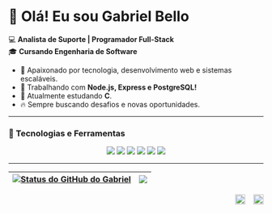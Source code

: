 # 👋 Olá! Eu sou Gabriel Bello

💻 **Analista de Suporte | Programador Full-Stack**  
🎓 **Cursando Engenharia de Software**  

- 🚀 Apaixonado por tecnologia, desenvolvimento web e sistemas escaláveis.
- 📌 Trabalhando com **Node.js, Express e PostgreSQL!**
- 📖 Atualmente estudando **C**.
- 🔥 Sempre buscando desafios e novas oportunidades.

---

### 🚀 Tecnologias e Ferramentas  
<p align="center">
  <img src="https://img.shields.io/badge/JavaScript-F7DF1E?style=for-the-badge&logo=javascript&logoColor=black" />
  <img src="https://img.shields.io/badge/Node.js-339933?style=for-the-badge&logo=node.js&logoColor=white" />
  <img src="https://img.shields.io/badge/Express-000000?style=for-the-badge&logo=express&logoColor=white" />
  <img src="https://img.shields.io/badge/PostgreSQL-336791?style=for-the-badge&logo=postgresql&logoColor=white" />
  <img src="https://img.shields.io/badge/Linux-FCC624?style=for-the-badge&logo=linux&logoColor=black" />
  <img src="https://img.shields.io/badge/Git-F05032?style=for-the-badge&logo=git&logoColor=white" />
</p>

--- 

| <a href="https://github.com/gabrielbelloo/github-readme-stats"><img align="center" src="https://github-readme-stats.vercel.app/api?username=gabrielbelloo&show_icons=true&include_all_commits=true&theme=buefy&hide_border=true" alt="Status do GitHub do Gabriel" /></a> | <a href="https://github.com/gabrielbelloo/github-readme-stats"><img align="center" src="https://github-readme-stats.vercel.app/api/top-langs/?username=gabrielbelloo&layout=compact&theme=buefy&hide_border=true" /></a> |
| ------------- | ------------- |

<p align="right"> <a href="mailtobellodealmeidagabriel@gmail.com" target="_blank"> <img src="https://upload.wikimedia.org/wikipedia/commons/7/7e/Gmail_icon_%282020%29.svg" alt="Email" width="20" height="20"/></a> &nbsp;&nbsp; <a href="https://www.linkedin.com/in/gabriel-bello-de-almeida/" target="_blank"> <img src="https://cdn.jsdelivr.net/gh/devicons/devicon/icons/linkedin/linkedin-original.svg" alt="LinkedIn" width="20" height="20"/></a></p>

